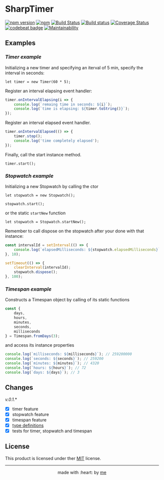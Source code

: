 # SharpTimer

[![npm version](https://badge.fury.io/js/sharp-timer.svg)](https://badge.fury.io/js/sharp-timer)
[![npm](https://img.shields.io/npm/dt/sharp-timer.svg)]()
[![Build Status](https://travis-ci.org/afractal/SharpTimer.svg?branch=master)](https://travis-ci.org/afractal/SharpTimer)
[![Build status](https://ci.appveyor.com/api/projects/status/grw42490qo9lnokb?svg=true)](https://ci.appveyor.com/project/hermesxgjini/sharptimer)
[![Coverage Status](https://coveralls.io/repos/github/afractal/SharpTimer/badge.svg?branch=master)](https://coveralls.io/github/afractal/SharpTimer?branch=master)
[![codebeat badge](https://codebeat.co/badges/4b996a15-b593-4b28-9c61-84e0029912fc)](https://codebeat.co/projects/github-com-afractal-sharptimer-master)
[![Maintainability](https://api.codeclimate.com/v1/badges/e50887c7ae8916778bfb/maintainability)](https://codeclimate.com/github/afractal/SharpTimer/maintainability)
<!-- [![Test Coverage](https://api.codeclimate.com/v1/badges/e50887c7ae8916778bfb/test_coverage)](https://codeclimate.com/github/afractal/SharpTimer/test_coverage) -->

## Examples

### *Timer example*

Initializing a new timer and specifying an iterval of 5 min, specify the interval in seconds:

`let timer = new Timer(60 * 5);`

Register an interval elapsing event handler:
```javascript
timer.onIntervalElapsing(i => {
    console.log(`remaing time in seconds: ${i}`);
    console.log(`time is elapsing: ${timer.toString()}`);
});
```

Register an interval elapsed event handler.
```javascript
timer.onIntervalElapsed(() => {
    timer.stop();
    console.log('time completely elapsed');
});
```

Finally, call the start instance method.

`timer.start();`

### *Stopwatch example*

Initializing a new Stopwatch by calling the ctor

`let stopwatch = new Stopwatch();`

`stopwatch.start();`

or the static `startNew` function

`let stopwatch = Stopwatch.startNew();`

Remember to call dispose on the stopwatch after your done with that instance:
```javascript
const intervalId = setInterval(() => {
    console.log(`elapsedMilliseconds: ${stopwatch.elapsedMilliseconds}`);
}, 10);

setTimeout(() => {
    clearInterval(intervalId);
    stopwatch.dispose();
}, 100);
```

### *Timespan example*

Constructs a Timespan object by calling of its static functions
```javascript
const {
    days,
    hours,
    minutes,
    seconds,
    milliseconds
} = Timespan.fromDays(3);
```

and access its instance properties
```javascript
console.log(`milliseconds: ${milliseconds}`); // 259200000
console.log(`seconds: ${seconds}`); // 259200
console.log(`minutes: ${minutes}`); // 4320
console.log(`hours: ${hours}`); // 72
console.log(`days: ${days}`); // 3
```

## Changes

*v.0.1.**

- [x] timer feature
- [x] stopwatch feature
- [x] timespan feature
- [x] [type definitions](https://www.npmjs.com/package/@types/sharp-timer)
- [x] tests for timer, stopwatch and timespan

## License

This product is licensed under ther [MIT](./LICENSE.md) license.

---

<p align="center">
    made with :heart: by <a href="https://github.com/afractal">me</a>
</p>    


